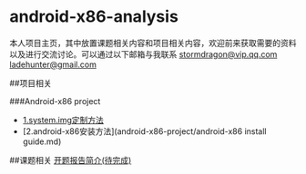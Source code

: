 # android-x86-analysis

本人项目主页，其中放置课题相关内容和项目相关内容，欢迎前来获取需要的资料以及进行交流讨论。可以通过以下邮箱与我联系
stormdragon@vip.qq.com
ladehunter@gmail.com

##项目相关

###Android-x86 project
  - [1.system.img定制方法](android-x86-project/apk-built-in-guide.md)
  - [2.android-x86安装方法](android-x86-project/android-x86 install guide.md)
  
##课题相关
  [开题报告简介(待完成)]()
